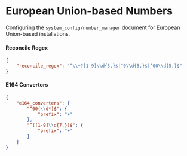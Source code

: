 # European Union-based Numbers

Configuring the `system_config/number_manager` document for European Union-based installations.

#### Reconcile Regex

```json
{
    "reconcile_regex": "^\\+?[1-9]\\d{5,}$|^0\\d{5,}$|^00\\d{5,}$"
}
```

#### E164 Convertors

```json
{
    "e164_converters": {
        "^00(\\d*)$": {
            "prefix": "+"
        },
        "^([1-9]\\d{7,})$": {
            "prefix": "+"
        }
    }
}
